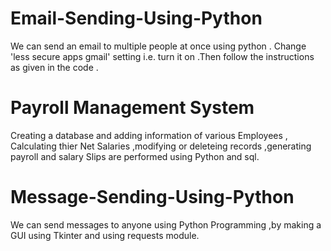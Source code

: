 # Email-Sending-Using-Python
We can send an email to multiple people at once using python . Change 'less secure apps gmail' setting i.e. turn it on .Then follow the instructions as given in the code .

# Payroll Management System
Creating a database and adding information of various Employees , Calculating thier Net Salaries ,modifying or deleteing records ,generating payroll and salary Slips are performed using Python and sql.

# Message-Sending-Using-Python
We can send messages to anyone using Python Programming ,by making a GUI using Tkinter and using requests module.
